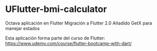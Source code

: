 # UFlutter-bmi-calculator
Octava aplicación en Flutter
Migración a Flutter 2.0
Añadido GetX para manejar estados

Esta aplicación forma parte del curso de Flutter: https://www.udemy.com/course/flutter-bootcamp-with-dart/